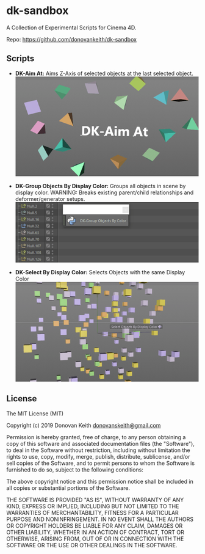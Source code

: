 # dk-sandbox

A Collection of Experimental Scripts for Cinema 4D.

Repo: https://github.com/donovankeith/dk-sandbox

## Scripts

- **DK-Aim At:** Aims Z-Axis of selected objects at the last selected object.  
  ![DK-Aim At Usage Demo](docs/images/DK-AimAt.gif)

- **DK-Group Objects By Display Color:** Groups all objects in scene by display color.
  WARNING: Breaks existing parent/child relationships and deformer/generator setups.  
  ![DK-Group Objects By Display Color Demo](docs/images/DK-GroupByColor.gif)

- **DK-Select By Display Color:** Selects Objects with the same Display Color  
  ![DK-Select By Display Color Demo](docs/images/DK-SelectByDisplayColor.gif)

## License

The MIT License (MIT)

Copyright (c) 2019 Donovan Keith <donovanskeith@gmail.com>

Permission is hereby granted, free of charge, to any person obtaining a copy
of this software and associated documentation files (the "Software"), to deal
in the Software without restriction, including without limitation the rights
to use, copy, modify, merge, publish, distribute, sublicense, and/or sell
copies of the Software, and to permit persons to whom the Software is
furnished to do so, subject to the following conditions:

The above copyright notice and this permission notice shall be included in all
copies or substantial portions of the Software.

THE SOFTWARE IS PROVIDED "AS IS", WITHOUT WARRANTY OF ANY KIND,
EXPRESS OR IMPLIED, INCLUDING BUT NOT LIMITED TO THE WARRANTIES OF
MERCHANTABILITY, FITNESS FOR A PARTICULAR PURPOSE AND NONINFRINGEMENT.
IN NO EVENT SHALL THE AUTHORS OR COPYRIGHT HOLDERS BE LIABLE FOR ANY CLAIM,
DAMAGES OR OTHER LIABILITY, WHETHER IN AN ACTION OF CONTRACT, TORT OR
OTHERWISE, ARISING FROM, OUT OF OR IN CONNECTION WITH THE SOFTWARE OR THE USE
OR OTHER DEALINGS IN THE SOFTWARE.
